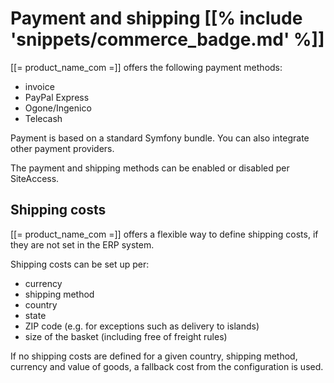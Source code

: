 # Payment and shipping [[% include 'snippets/commerce_badge.md' %]]

[[= product_name_com =]] offers the following payment methods:

- invoice
- PayPal Express
- Ogone/Ingenico
- Telecash

Payment is based on a standard Symfony bundle. You can also integrate other payment providers.

The payment and shipping methods can be enabled or disabled per SiteAccess.

## Shipping costs

[[= product_name_com =]] offers a flexible way to define shipping costs, if they are not set in the ERP system.

Shipping costs can be set up per:

- currency
- shipping method
- country
- state
- ZIP code (e.g. for exceptions such as delivery to islands)
- size of the basket (including free of freight rules)

If no shipping costs are defined for a given country, shipping method, currency and value of goods, a fallback cost from the configuration is used.
